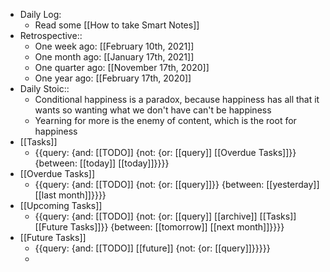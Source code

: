 - Daily Log:
    - Read some [[How to take Smart Notes]]
- Retrospective::
    - One week ago: [[February 10th, 2021]]
    - One month ago: [[January 17th, 2021]]
    - One quarter ago: [[November 17th, 2020]]
    - One year ago: [[February 17th, 2020]]
- Daily Stoic::
    - Conditional happiness is a paradox, because happiness has all that it wants so wanting what we don't have can't be happiness
    - Yearning for more is the enemy of content, which is the root for happiness
- [[Tasks]]
    - {{query: {and: [[TODO]] {not: {or: [[query]] [[Overdue Tasks]]}} {between: [[today]] [[today]]}}}}
- [[Overdue Tasks]]
    - {{query: {and: [[TODO]] {not: {or: [[query]]}} {between: [[yesterday]] [[last month]]}}}}
- [[Upcoming Tasks]]
    - {{query: {and: [[TODO]] {not: {or: [[query]] [[archive]] [[Tasks]] [[Future Tasks]]}} {between: [[tomorrow]] [[next month]]}}}}
- [[Future Tasks]]
    - {{query: {and: [[TODO]] [[future]] {not: {or: [[query]]}}}}}
    - 
